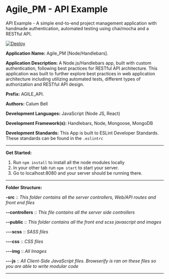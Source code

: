 # Agile_PM - API Example
API Example - A simple end-to-end project management application with handmade authentication, automated testing using chai/mocha and a RESTful API.

[![Deploy](https://www.herokucdn.com/deploy/button.png)](https://heroku.com/deploy)

**Application Name:** Agile_PM [Node/Handlebars].

**Application Description:** A Node.js/Handlebars app, built with custom authentication, following best practices for RESTful API architecture. This application was built to further explore best practices in web application architecture including utilizing automated tests, different types of authorization and RESTful API design.

**Prefix:** AGILE_API.

**Authors:** Calum Bell

**Development Languages:** JavaScript (Node JS, React)

**Development Framework(s):** Handlebars, Node, Mongoose, MongoDB

**Development Standards:** This App is built to ESLint Developer Standards. These standards can be found in the `.eslintrc`

------------------------------

**Get Started:**

1. Run `npm install` to install all the node modules locally
2. In your other tab run `npm start` to start your server.
3. Go to localhost:8080 and your server should be running there.

------------------------------

**Folder Structure:**

**-src** :: *This folder contains all the server controllers, Web/API routes and front end files*

**--controllers** :: *This file contains all the server side controllers*

**--public** :: *This folder contains all the front end scss javascript and images*

**---scss** :: *SASS files*

**---css** :: *CSS files*

**---img** :: *All Images*

**---js** :: *All Client-Side JavaScript files. Browserify is ran on these files so you are able to write modular code*

------------------------------
